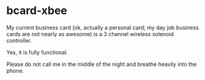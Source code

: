 bcard-xbee
==========

My current business card (ok, actually a personal card; my day job business cards are not nearly as awesome) is a 3 channel wireless solenoid controller.

Yes, it is fully functional.

Please do not call me in the middle of the night and breathe heavily into the phone.

